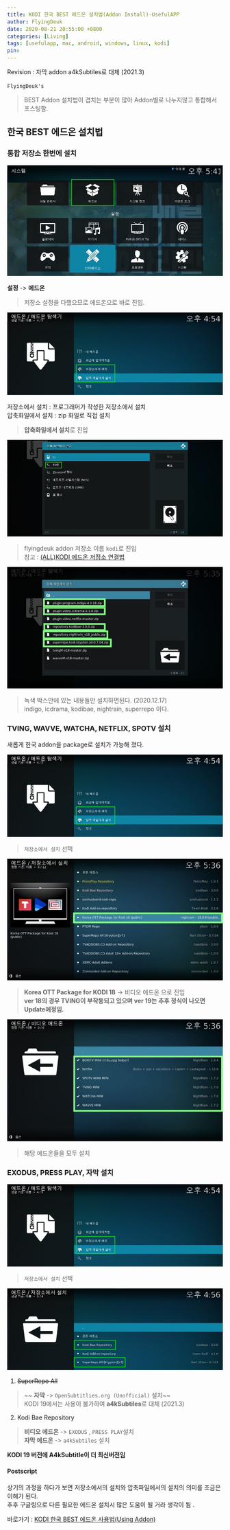 ```yaml
---
title: KODI 한국 BEST 에드온 설치법(Addon Install)-UsefulAPP
author: FlyingDeuk
date: 2020-08-21 20:55:00 +0800
categories: [Living]
tags: [usefulapp, mac, android, windows, linux, kodi]
pin:
---
```


Revision : 자막 addon a4kSubtiles로 대체 (2021.3)

`FlyingDeuk's`
> BEST Addon 설치법이 겹치는 부분이 많아 Addon별로 나누지않고 통합해서 포스팅함.

## 한국 BEST 에드온 설치법

### 통합 저장소 한번에 설치
![kodi_addon](/img/living/kodi/kodi_setup_main_addon.jpg)

**설정** -> **에드온** <br>
>저장소 설정을 다했으므로 에드온으로 바로 진입.

![kodi_addon](/img/living/kodi/kodi_addon.jpg)

저장소에서 설치 : 프로그래머가 작성한 저장소에서 설치 <br>
압축화일에서 설치 : zip 화일로 직접 설치 <br>
>**압축화일에서 설치**로 진입

![kodi_addon](/img/living/kodi/kodi_flyingdeuk1.jpg)
> flyingdeuk addon 저장소 이름 `kodi`로 진입 <br>
참고 : [(ALL)KODI 에드온 저정소 연결법](/posts/KODI-addon/)

![kodi_addon](/img/living/kodi/kodi_flyingdeuk.jpg)
> 녹색 박스안에 있는 내용들만 설치하면된다. (2020.12.17) <br>
indigo, icdrama, kodibae, nightrain, superrepo 이다. <br>


### TVING, WAVVE, WATCHA, NETFLIX, SPOTV 설치
새롭게 한국 addon을 package로 설치가 가능해 졌다.

![kodi_addon](/img/living/kodi/kodi_addon.jpg)
> `저장소에서 설치` 선택 <br>

![kodi_addon](/img/living/kodi/kodi_ko1.jpg)
> **Korea OTT Package for KODI 18** -> 비디오 에드온 으로 진입 <br>
**ver 18의 경우 TVING이 부작동되고 있으며 ver 19는 추후 정식이 나오면 Update에정임.**

![kodi_addon](/img/living/kodi/kodi_ko.jpg)
> 해당 에드온들을 모두 설치



### EXODUS, PRESS PLAY, 자막 설치

![kodi_addon](/img/living/kodi/kodi_addon.jpg)
> `저장소에서 설치` 선택 <br>

![kodi_addon](/img/living/kodi/kodi_repo.jpg)

1. ~~SuperRepo All~~
>~~ **자막** -> `OpenSubtitlies.org (Unofficial)` 설치~~ <br>
  KODI 19에서는 사용이 불가하여 **a4kSubtiles**로 대체 (2021.3)

2. Kodi Bae Repository
> **비디오 에드온** -> `EXODUS` , `PRESS PLAY`설치 <br>
 **자막 에드온** -> `a4kSubtiles` 설치

 **KODI 19 버전에 A4kSubtitle이 더 최신버전임**

#### Postscript
상기의 과정을 하다가 보면 저장소에서의 설치와 압축파일에서의 설치의 의미를 조금은 이해가 된다. <br>
추후 구글링으로 다른 필요한 에드온 설치시 많은 도움이 될 거라 생각이 됨 .

바로가기 : [KODI 한국 BEST 에드온 사용법(Using Addon)](/posts/KODI-addon3/)
